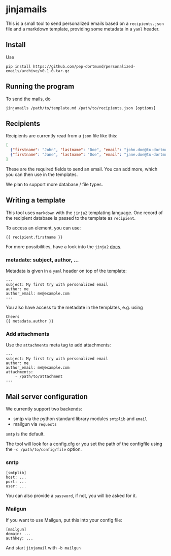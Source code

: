 # jinjamails

This is a small tool to send personalized emails based on a `recipients.json`
file and a markdown template, providing some metadata in a `yaml` header.

## Install

Use 
```
pip install https://github.com/pep-dortmund/personalized-emails/archive/v0.1.0.tar.gz
```

## Running the program

To send the mails, do
```
jinjamails /path/to/template.md /path/to/recipients.json [options]
```


## Recipients

Recipients are currently read from a `json` file like this:
```json
[
  {"firstname": "John", "lastname": "Doe", "email": "john.doe@tu-dortmund.de"},
  {"firstname": "Jane", "lastname": "Doe", "email": "jane.doe@tu-dortmund.de"}
]
```
These are the required fields to send an email. 
You can add more, which you can then use in the templates.

We plan to support more database / file types.


## Writing a template

This tool uses `markdown` with the `jinja2` templating language.
One record of the recipient database is passed to the template as `recipient`.

To access an element, you can use:
```
{{ recipient.firstname }}
```

For more possibilities, have a look into the `jinja2` [docs](http://jinja.pocoo.org/).


### metadate: subject, author, ...
Metadata is given in a `yaml` header on top of the template:

```
---
subject: My first try with personalized email
author: me
author_email: me@example.com
---
```

You also have access to the metadate in the templates, e.g. using
```
Cheers
{{ metadata.author }}
```

### Add attachments

Use the `attachments` meta tag to add attachments:

```
---
subject: My first try with personalized email
author: me
author_email: me@example.com
attachments: 
    - /path/to/attachment
---
```


## Mail server configuration

We currently support two backends:
* smtp via the python standard library modules `smtplib` and `email`
* mailgun via `requests`

`smtp` is the default.

The tool will look for a config.cfg or
you set the path of the configfile using the `-c /path/to/config/file` option.

### smtp

```
[smtplib]
host: ...
port: ...
user: ...
```

You can also provide a `password`, if not, you will be asked for it.

### Mailgun

If you want to use Mailgun, put this into your config file:
```
[mailgun]
domain: ...
authkey: ...
```
And start `jinjamail` with `-b mailgun`

